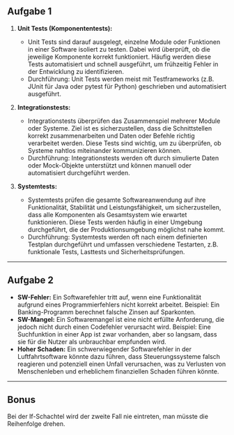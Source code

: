 ## Aufgabe 1

1. **Unit Tests (Komponententests):**
   - Unit Tests sind darauf ausgelegt, einzelne Module oder Funktionen in einer Software isoliert zu testen. Dabei wird überprüft, ob die jeweilige Komponente korrekt funktioniert. Häufig werden diese Tests automatisiert und schnell ausgeführt, um frühzeitig Fehler in der Entwicklung zu identifizieren.
   - Durchführung: Unit Tests werden meist mit Testframeworks (z.B. JUnit für Java oder pytest für Python) geschrieben und automatisiert ausgeführt.

2. **Integrationstests:**
   - Integrationstests überprüfen das Zusammenspiel mehrerer Module oder Systeme. Ziel ist es sicherzustellen, dass die Schnittstellen korrekt zusammenarbeiten und Daten oder Befehle richtig verarbeitet werden. Diese Tests sind wichtig, um zu überprüfen, ob Systeme nahtlos miteinander kommunizieren können.
   - Durchführung: Integrationstests werden oft durch simulierte Daten oder Mock-Objekte unterstützt und können manuell oder automatisiert durchgeführt werden.

3. **Systemtests:**
   - Systemtests prüfen die gesamte Softwareanwendung auf ihre Funktionalität, Stabilität und Leistungsfähigkeit, um sicherzustellen, dass alle Komponenten als Gesamtsystem wie erwartet funktionieren. Diese Tests werden häufig in einer Umgebung durchgeführt, die der Produktionsumgebung möglichst nahe kommt.
   - Durchführung: Systemtests werden oft nach einem definierten Testplan durchgeführt und umfassen verschiedene Testarten, z.B. funktionale Tests, Lasttests und Sicherheitsprüfungen.

---

## Aufgabe 2

- **SW-Fehler:** Ein Softwarefehler tritt auf, wenn eine Funktionalität aufgrund eines Programmierfehlers nicht korrekt arbeitet. Beispiel: Ein Banking-Programm berechnet falsche Zinsen auf Sparkonten.
- **SW-Mangel:** Ein Softwaremangel ist eine nicht erfüllte Anforderung, die jedoch nicht durch einen Codefehler verursacht wird. Beispiel: Eine Suchfunktion in einer App ist zwar vorhanden, aber so langsam, dass sie für die Nutzer als unbrauchbar empfunden wird.
- **Hoher Schaden:** Ein schwerwiegender Softwarefehler in der Luftfahrtsoftware könnte dazu führen, dass Steuerungssysteme falsch reagieren und potenziell einen Unfall verursachen, was zu Verlusten von Menschenleben und erheblichem finanziellen Schaden führen könnte.

---

## Bonus

Bei der If-Schachtel wird der zweite Fall nie eintreten, man müsste die 
Reihenfolge drehen.
